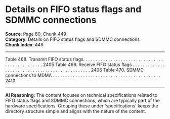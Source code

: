 # Details on FIFO status flags and SDMMC connections

**Source**: Page 80, Chunk 449  
**Category**: Details on FIFO status flags and SDMMC connections  
**Chunk Index**: 449

---

Table 468. Transmit FIFO status flags. . . . . . . . . . . . . . . . . . . . . . . . . . . . . . . . . . . . . . . . . . . . . . . 2405
Table 469. Receive FIFO status flags . . . . . . . . . . . . . . . . . . . . . . . . . . . . . . . . . . . . . . . . . . . . . . . 2406
Table 470. SDMMC connections to MDMA . . . . . . . . . . . . . . . . . . . . . . . . . . . . . . . . . . . . . . . . . . . 2410

---

**AI Reasoning**: The content focuses on technical specifications related to FIFO status flags and SDMMC connections, which are typically part of the hardware specifications. Grouping these under 'specifications' keeps the directory structure simple and aligns with the nature of the content.
